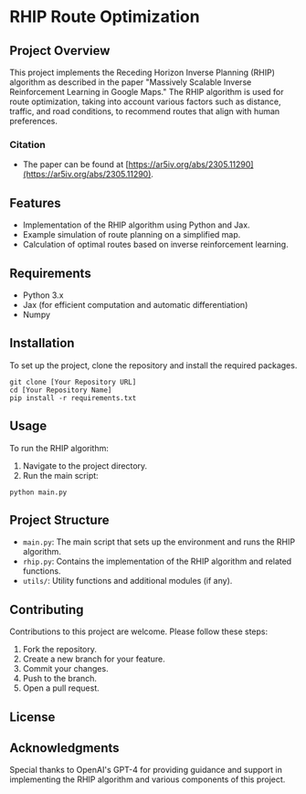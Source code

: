 # RHIP Route Optimization

## Project Overview

This project implements the Receding Horizon Inverse Planning (RHIP) algorithm as described in the paper "Massively
Scalable Inverse Reinforcement Learning in Google Maps." The RHIP algorithm is used for route optimization, taking into
account various factors such as distance, traffic, and road conditions, to recommend routes that align with human
preferences.


### Citation
- The paper can be found at [https://ar5iv.org/abs/2305.11290](https://ar5iv.org/abs/2305.11290).


## Features

- Implementation of the RHIP algorithm using Python and Jax.
- Example simulation of route planning on a simplified map.
- Calculation of optimal routes based on inverse reinforcement learning.

## Requirements

- Python 3.x
- Jax (for efficient computation and automatic differentiation)
- Numpy

## Installation

To set up the project, clone the repository and install the required packages.

```
git clone [Your Repository URL]
cd [Your Repository Name]
pip install -r requirements.txt
```

## Usage

To run the RHIP algorithm:

1. Navigate to the project directory.
2. Run the main script:

```
python main.py
```

## Project Structure

- `main.py`: The main script that sets up the environment and runs the RHIP algorithm.
- `rhip.py`: Contains the implementation of the RHIP algorithm and related functions.
- `utils/`: Utility functions and additional modules (if any).

## Contributing

Contributions to this project are welcome. Please follow these steps:

1. Fork the repository.
2. Create a new branch for your feature.
3. Commit your changes.
4. Push to the branch.
5. Open a pull request.

## License


## Acknowledgments

Special thanks to OpenAI's GPT-4 for providing guidance and support in implementing the RHIP algorithm and various components of this project.

